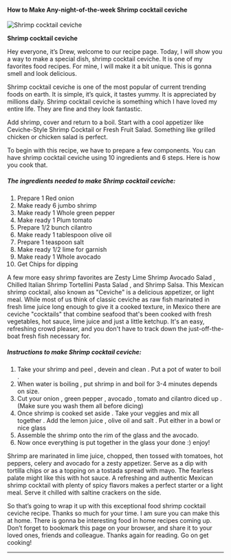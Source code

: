             

#### How to Make Any-night-of-the-week Shrimp cocktail ceviche

![Shrimp cocktail ceviche](https://img-global.cpcdn.com/recipes/b38f7ca3aab5c054/751x532cq70/shrimp-cocktail-ceviche-recipe-main-photo.jpg)

**Shrimp cocktail ceviche**

Hey everyone, it’s Drew, welcome to our recipe page. Today, I will show you a way to make a special dish, shrimp cocktail ceviche. It is one of my favorites food recipes. For mine, I will make it a bit unique. This is gonna smell and look delicious.

Shrimp cocktail ceviche is one of the most popular of current trending foods on earth. It is simple, it’s quick, it tastes yummy. It is appreciated by millions daily. Shrimp cocktail ceviche is something which I have loved my entire life. They are fine and they look fantastic.

Add shrimp, cover and return to a boil. Start with a cool appetizer like Ceviche-Style Shrimp Cocktail or Fresh Fruit Salad. Something like grilled chicken or chicken salad is perfect.

To begin with this recipe, we have to prepare a few components. You can have shrimp cocktail ceviche using 10 ingredients and 6 steps. Here is how you cook that.

##### The ingredients needed to make Shrimp cocktail ceviche:

1.  Prepare 1 Red onion
2.  Make ready 6 jumbo shrimp
3.  Make ready 1 Whole green pepper
4.  Make ready 1 Plum tomato
5.  Prepare 1/2 bunch cilantro
6.  Make ready 1 tablespoon olive oil
7.  Prepare 1 teaspoon salt
8.  Make ready 1/2 lime for garnish
9.  Make ready 1 Whole avocado
10.  Get Chips for dipping

A few more easy shrimp favorites are Zesty Lime Shrimp Avocado Salad , Chilled Italian Shrimp Tortellini Pasta Salad , and Shrimp Salsa. This Mexican shrimp cocktail, also known as "Ceviche" is a delicious appetizer, or light meal. While most of us think of classic ceviche as raw fish marinated in fresh lime juice long enough to give it a cooked texture, in Mexico there are ceviche "cocktails" that combine seafood that's been cooked with fresh vegetables, hot sauce, lime juice and just a little ketchup. It's an easy, refreshing crowd pleaser, and you don't have to track down the just-off-the-boat fresh fish necessary for.

##### Instructions to make Shrimp cocktail ceviche:

1.  Take your shrimp and peel , devein and clean . Put a pot of water to boil .
2.  When water is boiling , put shrimp in and boil for 3-4 minutes depends on size.
3.  Cut your onion , green pepper , avocado , tomato and cilantro diced up . (Make sure you wash them all before dicing)
4.  Once shrimp is cooked set aside . Take your veggies and mix all together . Add the lemon juice , olive oil and salt . Put either in a bowl or nice glass
5.  Assemble the shrimp onto the rim of the glass and the avocado.
6.  Now once everything is put together in the glass your done :) enjoy!

Shrimp are marinated in lime juice, chopped, then tossed with tomatoes, hot peppers, celery and avocado for a zesty appetizer. Serve as a dip with tortilla chips or as a topping on a tostada spread with mayo. The fearless palate might like this with hot sauce. A refreshing and authentic Mexican shrimp cocktail with plenty of spicy flavors makes a perfect starter or a light meal. Serve it chilled with saltine crackers on the side.

So that’s going to wrap it up with this exceptional food shrimp cocktail ceviche recipe. Thanks so much for your time. I am sure you can make this at home. There is gonna be interesting food in home recipes coming up. Don’t forget to bookmark this page on your browser, and share it to your loved ones, friends and colleague. Thanks again for reading. Go on get cooking!

* * *